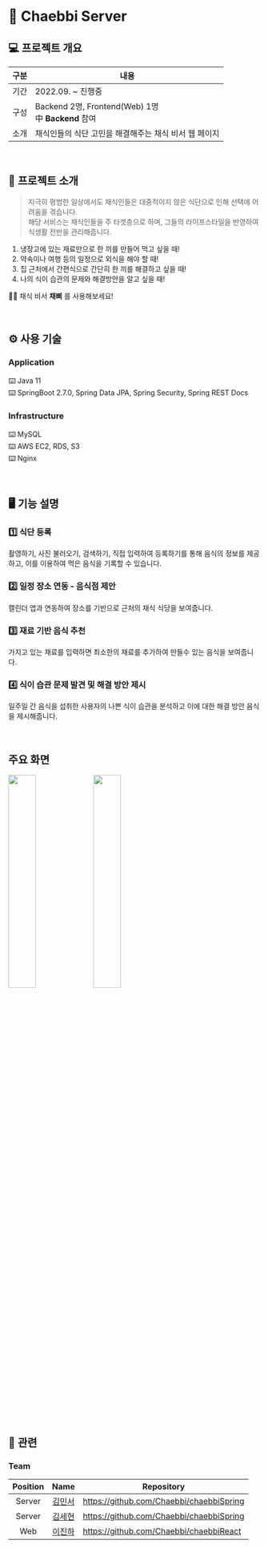 # 🥙 Chaebbi Server

## 💻 프로젝트 개요
| 구분 | 내용 |
|:------:|-------|
| 기간 |2022.09. ~ 진행중|
| 구성 |Backend 2명, Frontend(Web) 1명<br>中 **Backend** 참여|
| 소개 |채식인들의 식단 고민을 해결해주는 채식 비서 웹 페이지|

<br>

## 📝 프로젝트 소개
> 지극히 평범한 일상에서도 채식인들은 대중적이지 않은 식단으로 인해 선택에 어려움을 겪습니다.  
> 해당 서비스는 채식인들을 주 타겟층으로 하며, 그들의 라이프스타일을 반영하여 식생활 전반을 관리해줍니다.

1. 냉장고에 있는 재료만으로 한 끼를 만들어 먹고 싶을 때! 
2. 약속이나 여행 등의 일정으로 외식을 해야 할 때!
3. 집 근처에서 간편식으로 간단히 한 끼를 해결하고 싶을 때!
4. 나의 식이 습관의 문제와 해결방안을 알고 싶을 때! 


🙋🏻 채식 비서 **채삐** 를 사용해보세요!

<br>

## ⚙️ 사용 기술
### Application
⌨️ Java 11 <br>
⌨️ SpringBoot 2.7.0, Spring Data JPA, Spring Security, Spring REST Docs <br>

### Infrastructure
⌨️ MySQL <br>
⌨️ AWS EC2, RDS, S3 <br>
⌨️ Nginx

<br>

## 🖥 기능 설명
### 1️⃣ 식단 등록 
촬영하기, 사진 불러오기, 검색하기, 직접 입력하여 등록하기를 통해 음식의 정보를 제공하고, 이를 이용하여 먹은 음식을 기록할 수 있습니다.
### 2️⃣ 일정 장소 연동 - 음식점 제안
캘린더 앱과 연동하여 장소를 기반으로 근처의 채식 식당을 보여줍니다.
### 3️⃣ 재료 기반 음식 추천
가지고 있는 재료를 입력하면 최소한의 재료를 추가하여 만들수 있는 음식을 보여줍니다.
### 4️⃣ 식이 습관 문제 발견 및 해결 방안 제시
일주일 간 음식을 섭취한 사용자의 나쁜 식이 습관을 분석하고 이에 대한 해결 방안 음식을 제시해줍니다.

<br>

## 주요 화면

<p>
<!--<img src="https://user-images.githubusercontent.com/71651038/198592038-96232b86-9310-4a62-9d19-3c5e4fe9322b.png" width="33%" />-->
<img src="https://user-images.githubusercontent.com/71651038/198592414-18f62457-d17d-439a-9230-e7053404193b.jpg" width="33%" />
<img src="https://user-images.githubusercontent.com/71651038/198593401-db43c7f6-5a73-4b45-bfc9-464567ecbb50.jpg" width="33%" />
</p>

## 🔗 관련
### Team
|Position|Name|Repository|
|:---:|:---:|---|
|Server|[김민서](https://www.notion.so/d6d0e962e84942a39a9e527fd602337f)|https://github.com/Chaebbi/chaebbiSpring|
|Server|[김세현](https://early-tithonia-af2.notion.site/KIM-SEHYEON-8d0186298ecc43a797abb8de0436c15e)|https://github.com/Chaebbi/chaebbiSpring|
|Web|[이진하](https://github.com/idx123)|https://github.com/Chaebbi/chaebbiReact|
